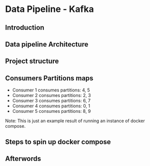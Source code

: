# Data Pipeline - Kafka

## Introduction


## Data pipeline Architecture


## Project structure


## Consumers Partitions maps

- Consumer 1 consumes partitions: 4, 5
- Consumer 2 consumes partitions: 2, 3
- Consumer 3 consumes partitions: 6, 7
- Consumer 4 consumes partitions: 0, 1
- Consumer 5 consumes partitions: 8, 9

Note: This is just an example result of running an instance of docker compose.

## Steps to spin up docker compose


## Afterwords

